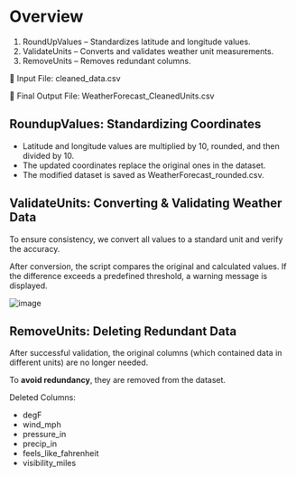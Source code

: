 # Overview
1. RoundUpValues – Standardizes latitude and longitude values.
2. ValidateUnits – Converts and validates weather unit measurements.
3. RemoveUnits – Removes redundant columns.


  📁 Input File: cleaned_data.csv
  
  📁 Final Output File: WeatherForecast_CleanedUnits.csv
  
## RoundupValues: Standardizing Coordinates

* Latitude and longitude values are multiplied by 10, rounded, and then divided by 10.
* The updated coordinates replace the original ones in the dataset.
* The modified dataset is saved as WeatherForecast_rounded.csv.

## ValidateUnits: Converting & Validating Weather Data

To ensure consistency, we convert all values to a standard unit and verify the accuracy.

After conversion, the script compares the original and calculated values. If the difference exceeds a predefined threshold, a warning message is displayed.

![image](https://github.com/user-attachments/assets/c208c783-e981-4fcb-bd33-a78c690277b5)

## RemoveUnits: Deleting Redundant Data

After successful validation, the original columns (which contained data in different units) are no longer needed. 

To **avoid redundancy**, they are removed from the dataset.

Deleted Columns:
* degF
* wind_mph
* pressure_in
* precip_in
* feels_like_fahrenheit
* visibility_miles
  

